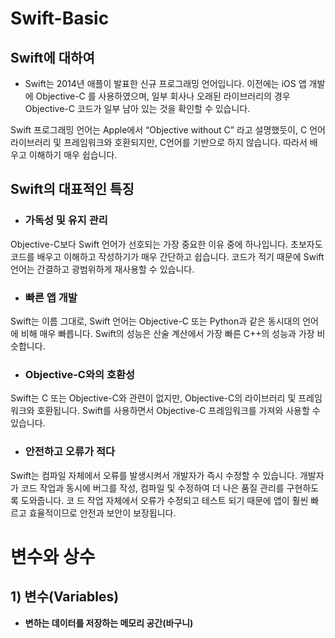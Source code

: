 # Swift-Basic

## Swift에 대하여

- Swift는 2014년 애플이 발표한 신규 프로그래밍 언어입니다. 이전에는 iOS 앱 개발에 Objective-C 를 사용하였으며,
  일부 회사나 오래된 라이브러리의 경우 Objective-C 코드가 일부 남아 있는 것을 확인할 수 있습니다.

Swift 프로그래밍 언어는 Apple에서 “Objective without C” 라고 설명했듯이,
C 언어 라이브러리 및 프레임워크와 호환되지만, C언어를 기반으로 하지 않습니다.
따라서 배우고 이해하기 매우 쉽습니다.

## Swift의 대표적인 특징

- ### 가독성 및 유지 관리

Objective-C보다 Swift 언어가 선호되는 가장 중요한 이유 중에 하나입니다.
초보자도 코드를 배우고 이해하고 작성하기가 매우 간단하고 쉽습니다.
코드가 적기 때문에 Swift 언어는 간결하고 광범위하게 재사용할 수 있습니다.

- ### 빠른 앱 개발

Swift는 이름 그대로, Swift 언어는 Objective-C 또는 Python과 같은 동시대의 언어에 비해 매우 빠릅니다.
Swift의 성능은 산술 계산에서 가장 빠른 C++의 성능과 가장 비슷합니다.

- ### Objective-C와의 호환성

Swift는 C 또는 Objective-C와 관련이 없지만,
Objective-C의 라이브러리 및 프레임워크와 호환됩니다.
Swift를 사용하면서 Objective-C 프레임워크를 가져와 사용할 수 있습니다.

- ### 안전하고 오류가 적다

Swift는 컴파일 자체에서 오류를 발생시켜서 개발자가 즉시 수정할 수 있습니다. 개발자가 코드 작업과 동시에 버그를 작성, 컴파일 및 수정하여 더 나은 품질 관리를 구현하도록 도와줍니다. 코 드 작업 자체에서 오류가 수정되고 테스트 되기 때문에 앱이 훨씬 빠르고 효율적이므로 안전과 보안이 보장됩니다.

# 변수와 상수

## 1) 변수(Variables)

- **변하는 데이터를 저장하는 메모리 공간(바구니)**
